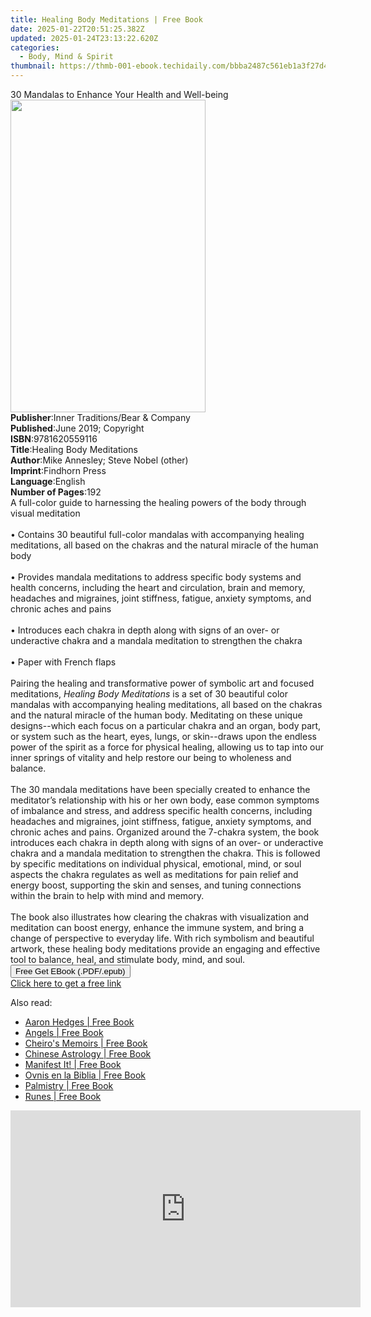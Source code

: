 ```yaml
---
title: Healing Body Meditations | Free Book
date: 2025-01-22T20:51:25.382Z
updated: 2025-01-24T23:13:22.620Z
categories:
  - Body, Mind & Spirit
thumbnail: https://thmb-001-ebook.techidaily.com/bbba2487c561eb1a3f27d4d740dbbcff9aae1b5bab96618e9e144eb7980135f3.jpg
---
```

<main id="book-container">
  <div class="flex flex-col">
    <div class="book-brief flex-1 py-6 px-4 sm:p-6 md:py-10 md:px-8">
      <!-- brief-->
      <div class="book-brief-main">
        30 Mandalas to Enhance Your Health and Well-being
      </div>
    </div>
    <div
      class="book-meta-info flex-1 grid gap-4 col-start-1 col-end-3 row-start-1 sm:mb-6 sm:grid-cols-4 lg:gap-6 lg:col-start-2 lg:row-end-6 lg:row-span-6 lg:mb-0"
    >
      <div
        class="book-meta-info-left place-content-center mt-4 p-4 text-sm leading-6 col-start-2 col-span-2 dark:text-slate-400"
      >
        <img
          class="w-full h-500 object-cover rounded-lg sm:h-255 sm:col-span-2 lg:col-span-full"
          src="https://img-001-ebook.techidaily.com/4d7d6f4b6abfcfc4f577327b8433a93515903df9592d761bc6d3d4f1f25794dd.jpg"
          alt=""
          width="312"
          height="500"
        />
      </div>
      <div
        class="book-meta-info-right mt-2 col-start-1 row-start-2 col-span-3 self-center"
      >
        <!-- meta data  -->
        <div class="flex flex-col px-4 md:px-8">
          <div class="flex-1">
            <strong>Publisher</strong>:<span class="px-2"
              >Inner Traditions/Bear &amp; Company</span
            >
          </div>
          <div class="flex-1">
            <strong>Published</strong>:<span class="px-2"
              >June 2019; Copyright</span
            >
          </div>
          <div class="flex-1">
            <strong>ISBN</strong>:<span class="px-2">9781620559116</span>
          </div>
          <div class="flex-1">
            <strong>Title</strong>:<span class="px-2"
              >Healing Body Meditations</span
            >
          </div>
          <div class="flex-1">
            <strong>Author</strong>:<span class="px-2"
              >Mike Annesley; Steve Nobel (other)</span
            >
          </div>
          <div class="flex-1">
            <strong>Imprint</strong>:<span class="px-2">Findhorn Press</span>
          </div>
          <div class="flex-1">
            <strong>Language</strong>:<span class="px-2">English</span>
          </div>
          <div class="flex-1">
            <strong>Number of Pages</strong>:<span class="px-2">192</span>
          </div>
        </div>
      </div>
    </div>
    <div class="book-description flex-1 py-6 px-4 sm:p-6 md:py-10 md:px-8">
      <div class="book-description-main">
        <div accordion-content="" id="description">
          A full-color guide to harnessing the healing powers of the body
          through visual meditation <br /><br />• Contains 30 beautiful
          full-color mandalas with accompanying healing meditations, all based
          on the chakras and the natural miracle of the human body <br /><br />•
          Provides mandala meditations to address specific body systems and
          health concerns, including the heart and circulation, brain and
          memory, headaches and migraines, joint stiffness, fatigue, anxiety
          symptoms, and chronic aches and pains <br /><br />• Introduces each
          chakra in depth along with signs of an over- or underactive chakra and
          a mandala meditation to strengthen the chakra <br /><br />• Paper with
          French flaps <br /><br />Pairing the healing and transformative power
          of symbolic art and focused meditations,
          <i>Healing Body Meditations</i> is a set of 30 beautiful color
          mandalas with accompanying healing meditations, all based on the
          chakras and the natural miracle of the human body. Meditating on these
          unique designs--which each focus on a particular chakra and an organ,
          body part, or system such as the heart, eyes, lungs, or skin--draws
          upon the endless power of the spirit as a force for physical healing,
          allowing us to tap into our inner springs of vitality and help restore
          our being to wholeness and balance. <br /><br />The 30 mandala
          meditations have been specially created to enhance the meditator’s
          relationship with his or her own body, ease common symptoms of
          imbalance and stress, and address specific health concerns, including
          headaches and migraines, joint stiffness, fatigue, anxiety symptoms,
          and chronic aches and pains. Organized around the 7-chakra system, the
          book introduces each chakra in depth along with signs of an over- or
          underactive chakra and a mandala meditation to strengthen the chakra.
          This is followed by specific meditations on individual physical,
          emotional, mind, or soul aspects the chakra regulates as well as
          meditations for pain relief and energy boost, supporting the skin and
          senses, and tuning connections within the brain to help with mind and
          memory. <br /><br />The book also illustrates how clearing the chakras
          with visualization and meditation can boost energy, enhance the immune
          system, and bring a change of perspective to everyday life. With rich
          symbolism and beautiful artwork, these healing body meditations
          provide an engaging and effective tool to balance, heal, and stimulate
          body, mind, and soul.
        </div>
        <div class="accordion-fader"></div>
      </div>
    </div>
    <div class="book-excerpts flex-1 py-6 px-4 sm:p-6 md:py-10 md:px-8"></div>
    <div
      class="book-about-author flex-1 py-6 px-4 sm:p-6 md:py-10 md:px-8"
    ></div>
    <div class="book-free-get flex-1 py-6 px-4 sm:p-6 md:py-10 md:px-8">
      <button
        id="btn-free-get"
        class="bg-blue-500 hover:bg-blue-700 text-white font-bold py-2 px-4 rounded"
      >
        Free Get EBook (.PDF/.epub)
      </button>
      <div id="countdown-display" class="px-2 text-lg mt-2"></div>
      <a
        id="free-link"
        class="hidden bg-blue-500 hover:bg-blue-700 text-white font-bold py-2 px-4 rounded"
        href="https://www.ebooks.com/en-us/book/96393655/healing-body-meditations/mike-annesley/"
        target="_blank"
        >Click here to get a free link</a
      >
    </div>
    <script>
      let countdownTime = 0;
      let countdownInterval = null;
      document
        .getElementById('btn-free-get')
        .addEventListener('click', startCountdown);
      function startCountdown() {
        countdownTime = new Date().getTime() + 60000 * 3;
        countdownInterval = setInterval(updateCountdown, 1000);
        document.getElementById('btn-free-get').disabled = true;
        document
          .getElementById('btn-free-get')
          .classList.add('bg-gray-500', 'cursor-not-allowed');
      }
      function updateCountdown() {
        let currentTime = new Date().getTime();
        let timeLeft = countdownTime - currentTime;
        let secondsLeft = Math.floor(timeLeft / 1000);
        document.getElementById('countdown-display').innerHTML =
          `Remaining time: ${secondsLeft} seconds.`;
        if (secondsLeft <= 0) {
          clearInterval(countdownInterval);
          document.getElementById('btn-free-get').classList.add('hidden');
          document.getElementById('free-link').classList.remove('hidden');
          document.getElementById('countdown-display').innerHTML = '';
        }
      }
    </script>
  </div>
</main>

<ins class="adsbygoogle"
      style="display:block"
      data-ad-client="ca-pub-7571918770474297"
      data-ad-slot="8358498916"
      data-ad-format="auto"
      data-full-width-responsive="true"></ins>
    

<span class="atpl-alsoreadstyle">Also read:</span>
<div><ul>
<li><a href="https://novels-ebooks.techidaily.com/210549786-9781958150917-aaron-hedges/"><u>Aaron Hedges | Free Book</u></a></li>
<li><a href="https://novels-ebooks.techidaily.com/210550033-9781945026966-angels/"><u>Angels | Free Book</u></a></li>
<li><a href="https://novels-ebooks.techidaily.com/210549968-9781957990040-cheiros-memoirs/"><u>Cheiro's Memoirs | Free Book</u></a></li>
<li><a href="https://novels-ebooks.techidaily.com/210549590-9781913618339-chinese-astrology/"><u>Chinese Astrology | Free Book</u></a></li>
<li><a href="https://novels-ebooks.techidaily.com/210549739-9781778070334-manifest-it/"><u>Manifest It! | Free Book</u></a></li>
<li><a href="https://novels-ebooks.techidaily.com/210550491-9781667427621-ovnis-en-la-biblia/"><u>Ovnis en la Biblia | Free Book</u></a></li>
<li><a href="https://novels-ebooks.techidaily.com/210549593-9781913618315-palmistry/"><u>Palmistry | Free Book</u></a></li>
<li><a href="https://novels-ebooks.techidaily.com/210549591-9781913618322-runes/"><u>Runes | Free Book</u></a></li>
</ul></div>

<!-- affiliate ads begin -->
<iframe width="560" height="315" src="https://www.youtube.com/embed/bofw6eJA7Bg?si=HM2gKZGH4L1otw3e" title="YouTube video player" frameborder="0" allow="accelerometer; autoplay; clipboard-write; encrypted-media; gyroscope; picture-in-picture; web-share" referrerpolicy="strict-origin-when-cross-origin" allowfullscreen></iframe>
<!-- affiliate ads end -->

